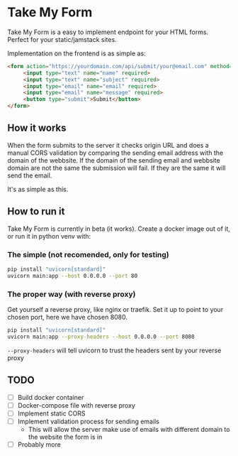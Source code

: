 # Take My Form

Take My Form is a easy to implement endpoint for your HTML forms.
Perfect for your static/jamstack sites.

Implementation on the frontend is as simple as:
```html
<form action="https://yourdomain.com/api/submit/your@email.com" method="POST">
     <input type="text" name="name" required>
     <input type="text" name="subject" required>
     <input type="email" name="email" required>
     <input type="email" name="message" required>
     <button type="submit">Submit</button>
</form> 
```

## How it works
When the form submits to the server it checks origin URL and does a manual CORS validation by comparing the sending email address with the domain of the webbsite.
If the domain of the sending email and webbsite domain are not the same the submission will fail.
If they are the same it will send the email.

It's as simple as this.


## How to run it
Take My Form is currently in beta (it works).
Create a docker image out of it, or run it in python venv with:

### The simple (not recomended, only for testing)
```bash
pip install "uvicorn[standard]"
uvicorn main:app --host 0.0.0.0 --port 80
```

### The proper way (with reverse proxy)
Get yourself a reverse proxy, like nginx or traefik.
Set it up to point to your chosen port, here we have chosen 8080.

```bash
pip install "uvicorn[standard]"
uvicorn main:app --proxy-headers --host 0.0.0.0 --port 8080
```

`--proxy-headers` will tell uvicorn to trust the headers sent by your reverse proxy





## TODO
- [ ] Build docker container
- [ ] Docker-compose file with reverse proxy
- [ ] Implement static CORS
- [ ] Implement validation process for sending emails
    - This will allow the server make use of emails with different domain to the website the form is in
- [ ] Probably more
